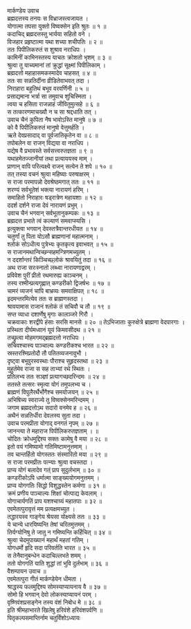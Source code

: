 मार्कण्डेय उवाच  
ब्रह्मदत्तस्य तनयः स विभ्राजस्त्वजायत ।  
योगात्मा तपसा युक्तो विष्वक्सेन इति श्रुतः ॥ १ ॥  
कदाचिद् ब्रह्मदत्तस्तु भार्यया सहितो वने ।  
विजहार प्रहृष्टात्मा यथा शच्या शचीपतिः ॥ २ ॥  
ततः पिपीलिकरुतं स शुश्राव नराधिपः ।  
कामिनीं कामिनस्तस्य याचतः क्रोशतो भृशम् ॥ ३ ॥  
श्रुत्वा तु याच्यमानां तां क्रुद्धां सूक्ष्मां पिपीलिकाम् ।  
ब्रह्मदत्तो महाहासमकस्मादेव चाहसत् ॥ ४ ॥  
ततः सा सन्नतिर्दीना व्रीडितेवाभवत् तदा ।  
निराहारा बहुतिथं बभूव वरवर्णिनी ॥ ५ ॥  
प्रसाद्यमाना भर्त्रा सा तमुवाच शुचिस्मिता ।  
त्वया च हसिता राजन्नाहं जीवितुमुत्सहे ॥ ६ ॥  
स तत्कारणमाचख्यौ न च सा श्रद्दधाति तत् ।  
उवाच चैनं कुपिता नैष भावोऽस्ति मानुषे ॥ ७ ॥  
को वै पिपीलिकरुतं मानुषो वेत्तुमर्हति ।  
ऋते देवप्रसादाद् वा पूर्वजातिकृतेन वा ॥ ८ ॥  
तपोबलेन वा राजन् विद्यया वा नराधिप ।  
यद्येष वै प्रभावस्ते सर्वसत्त्वरुतज्ञता ॥ ९ ॥  
यथाहमेतज्जानीयां तथा प्रत्याययस्व माम् ।  
प्राणान् वापि परित्यक्ष्ये राजन् सत्येन ते शपे ॥ १० ॥  
तत् तस्या वचनं श्रुत्वा महिष्याः परुषाक्षरम् ।  
स राजा परमापन्नो देवश्रेष्ठमगात् ततः ॥ ११ ॥  
शरण्यं सर्वभूतेशं भक्त्या नारायणं हरिम् ।  
समाहितो निराहारः षड्‌रात्रेण महायशाः ॥ १२ ॥  
ददर्श दर्शने राजा देवं नारायणं प्रभुम् ।  
उवाच चैनं भगवान् सर्वभूतानुकम्पकः ॥ १३ ॥  
ब्रह्मदत्त प्रभाते त्वं कल्याणं समवाप्स्यसि ।  
इत्युक्त्वा भगवान् देवस्तत्रैवान्तरधीयत ॥ १४ ॥  
चतुर्णां तु पिता योऽसौ ब्राह्मणानां महात्मनाम् ।  
श्लोकं सोऽधीत्य पुत्रेभ्यः कृतकृत्य इवाभवत् ॥ १५ ॥  
स राजानमथान्विच्छन्सहमन्त्रिणमच्युतम् ।  
न ददर्शान्तरं किञ्चिच्छ्लोकं श्रावयितुं तदा ॥ १६ ॥  
अथ राजा सरःस्नातो लब्ध्वा नारायणाद्वरम् ।  
प्रविवेश पुरीं प्रीतो रथमारुह्य काञ्चनम् ।  
तस्य रश्मीन्प्रत्यगृह्णात् कण्डरीको द्विजर्षभः ॥ १७ ॥  
चामरं व्यजनं चापि बाभ्रव्यः समवाक्षिपत् ॥ १८ ॥  
इदमन्तरमित्येव ततः स ब्राह्मणस्तदा ।  
श्रावयामास राजानं श्लोकं तं सचिवौ च तौ ॥ १९ ॥  
सप्त व्याधा दशार्णेषु मृगाः कालञ्जरे गिरौ ।  
चक्रवाकाः शरद्वीपे हंसाः सरसि मानसे ॥ २० ॥
तेऽभिजाताः कुरुक्षेत्रे ब्राह्मणा वेदपारगाः ।  
प्रस्थिता दीर्घमध्वानं यूयं किमवसीदथ ॥ २१ ॥  
तच्छ्रुत्वा मोहमगमद्ब्रह्मदत्तो नराधिपः ।  
सचिवश्चास्य पाञ्चाल्यः कण्डरीकश्च भारत ॥ २२ ॥  
स्रस्तरश्मिप्रतोदौ तौ पतितव्यजनावुभौ ।  
दृष्ट्वा बभूवुरस्वस्थाः पौराश्च सुहृदस्तथा ॥ २३ ॥  
मुहुर्तमेव राजा स सह ताभ्यां रथे स्थितः ।  
प्रतिलभ्य ततः सञ्ज्ञां प्रत्यागच्छदरिन्दमः ॥ २४ ॥  
ततस्ते तत्सरः स्मृत्वा योगं तमुपलभ्य च ।  
ब्राह्मणं विपुलैरर्थैर्भोगैश्च समयोजयन् ॥ २५ ॥  
अभिषिच्य स्वराज्ये तु विष्वक्सेनमरिन्दमम् ।  
जगाम ब्रह्मदत्तोऽथ सदारो वनमेव ह ॥ २६ ॥  
अथैनं सन्नतिर्धीरा देवलस्य सुता तदा ।  
उवाच परमप्रीता योगाद् वनगतं नृपम् ॥ २७ ॥  
जानन्त्या ते महाराज पिपीलिकरुतज्ञताम् । ॥  
चोदितः क्रोधमुद्दिश्य सक्तः कामेषु वै मया ॥ २८ ॥  
इतो वयं गमिष्यामो गतिमिष्टामनुत्तमाम् ।  
तव चान्तर्हितो योगस्ततः संस्मारितो मया ॥ २९ ॥  
स राजा परमप्रीतः पत्न्याः श्रुत्वा वचस्तदा ।  
प्राप्य योगं बलादेव गत्ं प्राप सुदुर्लभाम् ॥ ३० ॥  
कण्डरीकोऽपि धर्मात्मा साङ्ख्ययोगमनुत्तमम् ।  
प्राप्य योगगतिः सिद्धो विशुद्धस्तेन कर्मणा ॥ ३१ ॥  
क्रमं प्रणीय पाञ्चाल्यः शिक्षां चोत्पाद्य केवलाम् ।  
योगाचार्यगतिं प्राप यशश्चाग्र्यं महातपाः ॥ ३२ ॥  
एवमेतत्पुरावृत्तं मम प्रत्यक्षमच्युत ।  
तद्धारयस्व गाङ्गेय श्रेयसा योक्ष्यसे ततः ॥ ३३ ॥  
ये चान्ये धारयिष्यन्ति तेषां चरितमुत्तमम् ।  
तिर्यग्योनिषु ते जातु न गमिष्यन्ति कर्हिचित् ॥ ३४ ॥  
श्रुत्वा चेदमुपाख्यानं महार्थं महतां गतिम् ।  
योगधर्मो हृदि सदा परिवर्तति भारत ॥ ३५ ॥  
स तेनैवानुबन्धेन कदाचिल्लभते शमम् ।  
ततो योगगतिं याति शुद्धां तां भुवि दुर्लभाम् ॥ ३६ ॥  
वैशम्पायन उवाच ॥  
एवमेतत्पुरा गीतं मार्कण्डेयेन धीमता ।  
श्राद्धस्य फलमुद्दिश्य सोमस्याप्यायनाय वै ॥ ३७ ॥  
सोमो हि भगवान् देवो लोकस्याप्यायनं परम् ।  
वृष्णिवंशप्रसङ्गेन तस्य वंशं निबोध मे ॥ ३८ ॥  
इति श्रीमहाभारते खिलेषु हरिवंशे हरिवंशपर्वणि ॥  
पितृकल्पसमाप्तिर्नाम चतुर्विंशोऽध्यायः
